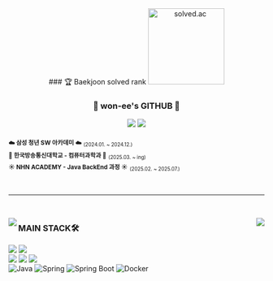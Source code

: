 

<div align="center">
### 🏆 Baekjoon solved rank
<img
  src="http://mazassumnida.wtf/api/v2/generate_badge?boj=yud01063"
  height="150"
  alt="solved.ac"
/>

  ### 🐹 won-ee's GITHUB 🐹

 <a href="https://solved.ac/yud01063"><img src="http://mazassumnida.wtf/api/mini/generate_badge?boj=yud01063"/></a>
 <a href="https://velog.io/@won_e/posts"><img src="https://img.shields.io/badge/TISTORY BLOG-000000?style=flat-square&logo=tistory&logoColor=white"/></a><br>


<div align="left">
  
<sub>**☁️ 삼성 청년 SW 아카데미 ☁️**</sub> <sub><sub>(2024.01. ~ 2024.12.)</sub></sub> <br />
<sub>**🏫 한국방송통신대학교 - 컴퓨터과학과 🏫**</sub> <sub><sub>(2025.03. ~ ing)</sub></sub><br />
<sub>**☀️ NHN ACADEMY - Java BackEnd 과정 ☀️**</sub> <sub><sub>(2025.02. ~ 2025.07.)</sub></sub>

<br />
</div>
</div>

 ---

<br />

<img align="left" src="https://github-readme-stats.vercel.app/api/top-langs/?username=won-ee&theme=transparent&exclude_repo=Computer-Science-Engineering&layout=compact&langs_count=10"/></a>
  <img align="right" src="https://github-readme-stats.vercel.app/api?username=won-ee&show_icons=true&theme=transparent&hide="/>

<div align="left">
  


### MAIN STACK🛠️
<img src="https://img.shields.io/badge/HTML5-E34F26?style=for-the-badge&logo=html5&logoColor=white"/>
<img src="https://img.shields.io/badge/CSS3-1572B6?style=for-the-badge&logo=css3&logoColor=white"/>
<br>
<img src="https://img.shields.io/badge/JavaScript-F7DF1E?style=for-the-badge&logo=javascript&logoColor=white"/></a>
<img src="https://img.shields.io/badge/Typescript-3178C6?style=for-the-badge&logo=typescript&logoColor=white"/>
<img src="https://img.shields.io/badge/react-%2361DAFB.svg?&style=for-the-badge&logo=react&logoColor=white" />
<br />
  <img src="https://img.shields.io/badge/Java-ED8B00?style=for-the-badge&logo=openjdk&logoColor=white" alt="Java">
    <img src="https://img.shields.io/badge/Spring-6DB33F?style=for-the-badge&logo=spring&logoColor=white" alt="Spring">
    <img src="https://img.shields.io/badge/Spring_Boot-6DB33F?style=for-the-badge&logo=springboot&logoColor=white" alt="Spring Boot">
    <img src="https://img.shields.io/badge/Docker-2496ED?style=for-the-badge&logo=docker&logoColor=white" alt="Docker"><br />
<br />
<br /><br /><br />

